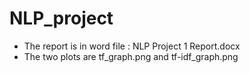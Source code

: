 # NLP_project

- The report is in word file : NLP Project 1 Report.docx
- The two plots are tf_graph.png and tf-idf_graph.png

